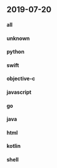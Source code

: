 ## 2019-07-20

#### all

#### unknown

#### python

#### swift

#### objective-c

#### javascript

#### go

#### java

#### html

#### kotlin

#### shell
